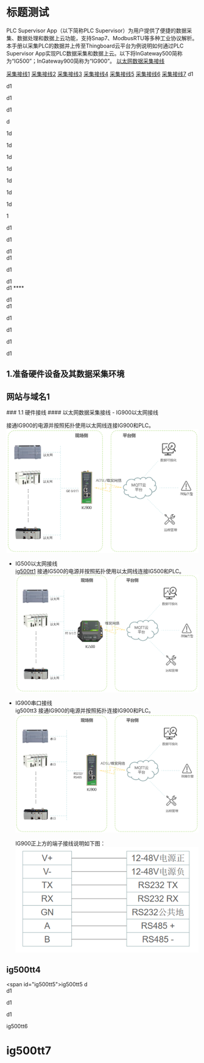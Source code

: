# 标题测试
PLC Supervisor App（以下简称PLC Supervisor）为用户提供了便捷的数据采集、数据处理和数据上云功能，支持Snap7、ModbusRTU等多种工业协议解析。
本手册以采集PLC的数据并上传至Thingboard云平台为例说明如何通过PLC Supervisor App实现PLC数据采集和数据上云。以下将InGateway500简称为“IG500”；InGateway900简称为“IG900”。
[以太网数据采集接线](#以太网数据采集接线)

[采集接线1](#ig500tt1)
[采集接线2](#ig500tt2)
[采集接线3](#ig500tt3)
[采集接线4](#ig500tt4)
[采集接线5](#ig500tt5)
[采集接线6](#ig500tt6)
[采集接线7](#ig500tt7)
d1  

d1  

d1  

d1  

d  

1d  

1d  

1d  

1d  

1d  


1d  

1d  


1  

d1  

d1  

d1   
d1  

d1  

d1  
d1  ****

d1  
d1  


d1  

d1  


d1  

d1  


## 1.准备硬件设备及其数据采集环境
<h2 id="ig500tt1">网站与域名1</h2>
### 1.1 硬件接线
#### 以太网数据采集接线
- IG900以太网接线  
  
  接通IG900的电源并按照拓扑使用以太网线连接IG900和PLC。  <br/>
![](images/2020-02-21-14-52-40.png)  

- IG500以太网接线  
<a href="#ig500tt2">ig500tt1</a>
  接通IG500的电源并按照拓扑使用以太网线连接IG500和PLC。  <br/>
![](images/2020-02-21-14-53-05.png)
- IG900串口接线  
<a name="ig500tt3">ig500tt3</a>
  接通IG900的电源并按照拓扑连接IG900和PLC。  <br/>
![](images/2020-02-21-16-56-55.png)  

  IG900正上方的端子接线说明如下图：  
![](images/2020-01-09-18-47-30.png)  

ig500tt4
----

<span id="ig500tt5">ig500tt5</span>
d  
d1  

d1  

d1  

<p id="ig500tt6">ig500tt6</p>


ig500tt7
=====